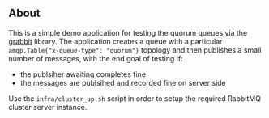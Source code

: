 About
-----

This is a simple demo application for testing the quorum queues via the [grabbit](https://github.com/LucaWolf/grabbit) library. The application
creates a queue with a particular `amqp.Table{"x-queue-type": "quorum"}` topology and then publishes a small number of messages, 
with the end goal of testing if:
  - the publsiher awaiting completes fine
  - the messages are publsihed and recorded fine on server side

Use the `infra/cluster_up.sh` script in order to setup the required RabbitMQ cluster server instance.
